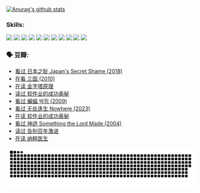 
[![Anurag's github stats](https://github-readme-stats.vercel.app/api?username=w940853815)](https://github.com/anuraghazra/github-readme-stats)

### Skills:

<code><img height="32" src="https://cdn.jsdelivr.net/npm/simple-icons@v5/icons/python.svg"></code>
<code><img height="32" src="https://cdn.jsdelivr.net/npm/simple-icons@v5/icons/javascript.svg"></code>
<code><img height="32" src="https://cdn.jsdelivr.net/npm/simple-icons@v5/icons/django.svg"></code>
<code><img height="32" src="https://cdn.jsdelivr.net/npm/simple-icons@v5/icons/flask.svg"></code>
<code><img height="32" src="https://cdn.jsdelivr.net/npm/simple-icons@v5/icons/vuetify.svg"></code>
<code><img height="32" src="https://cdn.jsdelivr.net/npm/simple-icons@v5/icons/git.svg"></code>
<code><img height="32" src="https://cdn.jsdelivr.net/npm/simple-icons@v5/icons/docker.svg"></code>
<code><img height="32" src="https://cdn.jsdelivr.net/npm/simple-icons@v5/icons/postgresql.svg"></code>
<code><img height="32" src="https://cdn.jsdelivr.net/npm/simple-icons@v5/icons/elasticsearch.svg"></code>
<code><img height="32" src="https://cdn.jsdelivr.net/npm/simple-icons@v5/icons/macos.svg"></code>
<code><img height="32" src="https://cdn.jsdelivr.net/npm/simple-icons@v5/icons/linux.svg"></code>

### 🗣 豆瓣:

<!-- DOUBAN-ACTIVITIES:START -->
- [看过 日本之耻 Japan's Secret Shame‎ (2018)](https://www.douban.com/people/136069238/status/4431579101/?_i=99956841)
- [在看 三国‎ (2010)](https://www.douban.com/people/136069238/status/4430559482/?_i=99956841)
- [在读 金字塔原理](https://www.douban.com/people/136069238/status/4424812753/?_i=99956841)
- [读过 软件业的成功奥秘](https://www.douban.com/people/136069238/status/4424809958/?_i=99956841)
- [看过 蝙蝠 박쥐‎ (2009)](https://www.douban.com/people/136069238/status/4422787315/?_i=99956841)
- [看过 无处逢生 Nowhere‎ (2023)](https://www.douban.com/people/136069238/status/4416454713/?_i=99956841)
- [在读 软件业的成功奥秘](https://www.douban.com/people/136069238/status/4414815312/?_i=99956841)
- [看过 神迹 Something the Lord Made‎ (2004)](https://www.douban.com/people/136069238/status/4409691983/?_i=99956841)
- [读过 告别百年激进](https://www.douban.com/people/136069238/status/4406414036/?_i=99956841)
- [在读 纳粹医生](https://www.douban.com/people/136069238/status/4406413750/?_i=99956841)
<!-- DOUBAN-ACTIVITIES:END -->


![Snake animation](https://raw.githubusercontent.com/w940853815/w940853815/output/github-contribution-grid-snake.svg)

<!--
**w940853815/w940853815** is a ✨ _special_ ✨ repository because its `README.md` (this file) appears on your GitHub profile.

Here are some ideas to get you started:

- 🔭 I’m currently working on ...
- 🌱 I’m currently learning ...
- 👯 I’m looking to collaborate on ...
- 🤔 I’m looking for help with ...
- 💬 Ask me about ...
- 📫 How to reach me: ...
- 😄 Pronouns: ...
- ⚡ Fun fact: ...
-->
